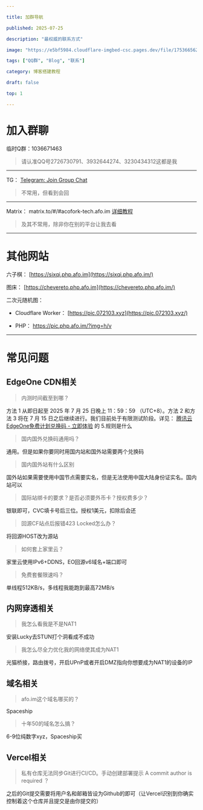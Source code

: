 ```yaml
---

title: 加群导航

published: 2025-07-25

description: "最权威的联系方式"

image: "https://e5bf5984.cloudflare-imgbed-csc.pages.dev/file/1753665620441_微信图片_20250726115139.jpg"

tags: ["QQ群", "Blog", "联系"]

category: 博客搭建教程

draft: false

top: 1

---
```



# 加入群聊

临时Q群：1036671463

> 请认准QQ号2726730791、3932644274、3230434312这都是我

---

TG： [Telegram: Join Group Chat](https://s.afo.im/tg)

> 不常用，但看到会回

---

Matrix： matrix.to/#/#acofork-tech.afo.im [详细教程](https://www.afo.im/posts/element/)

> 及其不常用，除非你在别的平台让我去看

---

# 其他网站

六子棋： [https://sixqi.php.afo.im](https://sixqi.php.afo.im/)

图床： [https://chevereto.php.afo.im](https://chevereto.php.afo.im/)

二次元随机图：

- Cloudflare Worker： [https://pic.072103.xyz](https://pic.072103.xyz/)

- PHP： https://pic.php.afo.im/?img=h/v

---

# 常见问题

## EdgeOne CDN相关

> 内测时间截至到哪？

方法 1 从即日起至 2025 年 7 月 25 日晚上 11：59：59 （UTC+8）。方法 2 和方法 3 将在 7 月 15 日之后继续进行。我们目前处于有限测试阶段。详见： [腾讯云EdgeOne免费计划兑换码 - 立即体验](https://edgeone.ai/zh/redemption) 的 5.规则是什么

> 国内国外兑换码通用吗？

通用。但是如果你要同时用国内站和国外站需要两个兑换码

> 国内国外站有什么区别

国外站如果需要使用中国节点需要实名，但是无法使用中国大陆身份证实名。国内站可以

> 国际站绑卡的要求？是否必须要外币卡？授权费多少？

银联即可，CVC填卡号后三位。授权1美元，扣除后会还

> 回源CF站点后报错423 Locked怎么办？

将回源HOST改为源站

> 如何套上家里云？

家里云使用IPv6+DDNS，EO回源v6域名+端口即可

> 免费套餐限速吗？

单线程512KB/s，多线程我能跑到最高72MB/s

## 内网穿透相关

> 我怎么看我是不是NAT1

安装Lucky去STUN打个洞看成不成功

> 我怎么尽全力优化我的网络使其成为NAT1

光猫桥接，路由拨号，开启UPnP或者开启DMZ指向你想要成为NAT1的设备的IP

## 域名相关

> afo.im这个域名哪买的？

Spaceship

> 十年50的域名怎么搞？

6-9位纯数字xyz，Spaceship买

## Vercel相关

> 私有仓库无法同步Git进行CI/CD。手动创建部署提示 A commit author is required ？

之后的Git提交需要将用户名和邮箱皆设为Github的即可（让Vercel识别到你确实控制着这个仓库并且提交是由你提交的）
